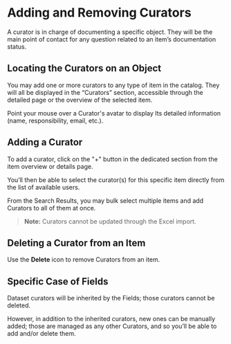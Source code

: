 # Adding and Removing Curators

A curator is in charge of documenting a specific object. They will be the main point of contact for any question related to an item’s documentation status. 

## Locating the Curators on an Object

You may add one or more curators to any type of item in the catalog. They will all be displayed in the “Curators” section, accessible through the detailed page or the overview of the selected item. 

Point your mouse over a Curator's avatar to display Its detailed information (name, responsibility, email, etc.). 

## Adding a Curator

To add a curator, click on the "+" button in the dedicated section from the item overview or details page.

You’ll then be able to select the curator(s) for this specific item directly from the list of available users.

From the Search Results, you may bulk select multiple items and add Curators to all of them at once.  

> **Note:** Curators cannot be updated through the Excel import. 

## Deleting a Curator from an Item

Use the **Delete** icon to remove Curators from an item.

## Specific Case of Fields

Dataset curators will be inherited by the Fields; those curators cannot be deleted.

However, in addition to the inherited curators, new ones can be manually added; those are managed as any other Curators, and so you’ll be able to add and/or delete them.